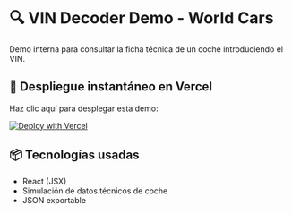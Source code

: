 
# 🔍 VIN Decoder Demo - World Cars

Demo interna para consultar la ficha técnica de un coche introduciendo el VIN.

## 🚀 Despliegue instantáneo en Vercel

Haz clic aquí para desplegar esta demo:

[![Deploy with Vercel](https://vercel.com/button)](https://vercel.com/import/project?template=https://github.com/JescobarWC/vin-decoder-demo)

## 📦 Tecnologías usadas

- React (JSX)
- Simulación de datos técnicos de coche
- JSON exportable
